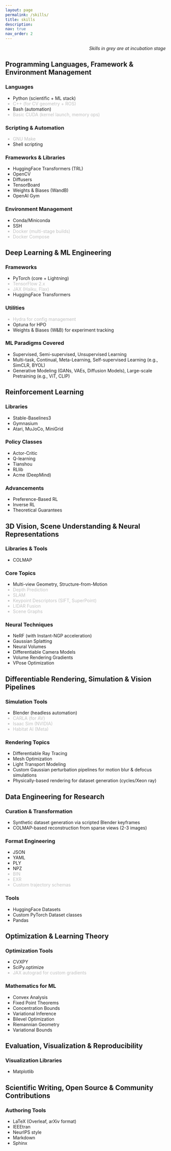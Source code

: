 ```yaml
---
layout: page
permalink: /skills/
title: skills
description: 
nav: true
nav_order: 2 
---
```


<p style="text-align: right;">
  <i>Skills in grey are at incubation stage</i>
</p>
<div class="skills-section">
  <h2>Programming Languages, Framework & Environment Management</h2>
  <div class="skill-category">
    <h3>Languages</h3>
    <ul>
      <li>Python (scientific + ML stack)</li>
      <li style="color:silver;">C++ (for CV geometry + ROS)</li>
      <li>Bash (automation)</li>
      <li style="color:silver;">Basic CUDA (kernel launch, memory ops)</li>
    </ul>
  </div>
  <div class="skill-category">
    <h3>Scripting & Automation</h3>
    <ul>
      <li style="color:silver;">GNU Make</li>
      <li>Shell scripting</li>
    </ul>
  </div>
  <div class="skill-category">
    <h3>Frameworks & Libraries</h3>
    <ul>
      <li>HuggingFace Transformers (TRL)</li>
      <li>OpenCV</li>
      <li>Diffusers</li>
      <li>TensorBoard</li>
      <li>Weights & Biases (WandB)</li>
      <li>OpenAI Gym</li>
    </ul>
  </div>
  <div class="skill-category">
    <h3>Environment Management</h3>
    <ul>
      <li>Conda/Miniconda</li>
      <li>SSH</li>      
      <li style="color:silver;">Docker (multi-stage builds)</li>
      <li style="color:silver;">Docker Compose</li>
    </ul>
  </div>
  <h2>Deep Learning & ML Engineering</h2>
  <div class="skill-category">
    <h3>Frameworks</h3>
    <ul>
      <li>PyTorch (core + Lightning)</li>
      <li style="color:silver;">TensorFlow 2.x</li>
      <li style="color:silver;">JAX (Haiku, Flax)</li>
      <li>HuggingFace Transformers</li>
    </ul>
  </div>
  <div class="skill-category">
    <h3>Utilities</h3>
    <ul>
      <li style="color:silver;">Hydra for config management</li>
      <li>Optuna for HPO</li>
      <li>Weights & Biases (W&B) for experiment tracking</li>
    </ul>
  </div>
  <div class="skill-category">
    <h3>ML Paradigms Covered</h3>
    <ul>
      <li>Supervised, Semi-supervised, Unsupervised Learning</li>
      <li>Multi-task, Continual, Meta-Learning, Self-supervised Learning (e.g., SimCLR, BYOL)</li>
      <li>Generative Modeling (GANs, VAEs, Diffusion Models), Large-scale Pretraining (e.g., ViT, CLIP)</li>
    </ul>
  </div>
  <h2>Reinforcement Learning</h2>
  <div class="skill-category">
    <h3>Libraries</h3>
    <ul>
      <li>Stable-Baselines3</li>
      <li>Gymnasium</li>      
      <li>Atari, MuJoCo, MiniGrid</li>
    </ul>
  </div>
  <div class="skill-category">
    <h3>Policy Classes</h3>
    <ul>
      <li>Actor-Critic</li>
      <li>Q-learning</li>
      <li>Tianshou</li>
      <li>RLlib</li>
      <li>Acme (DeepMind)</li>
    </ul>
  </div>
  <div class="skill-category">
    <h3>Advancements</h3>
    <ul>
      <li>Preference-Based RL</li>
      <li>Inverse RL</li>
      <li>Theoretical Guarantees</li>
    </ul>
  </div>
  <h2>3D Vision, Scene Understanding & Neural Representations</h2>
  <div class="skill-category">
    <h3>Libraries & Tools</h3>
    <ul>
      <li>COLMAP</li>
    </ul>
  </div>
  <div class="skill-category">
    <h3>Core Topics</h3>
    <ul>
      <li>Multi-view Geometry, Structure-from-Motion</li>
      <li style="color:silver;">Depth Prediction</li>
      <li style="color:silver;">SLAM</li>
      <li style="color:silver;">Keypoint Descriptors (SIFT, SuperPoint)</li>
      <li style="color:silver;">LIDAR Fusion</li>
      <li style="color:silver;">Scene Graphs</li>
    </ul>
  </div>
  <div class="skill-category">
    <h3>Neural Techniques</h3>
    <ul>
      <li>NeRF (with Instant-NGP acceleration)</li>
      <li>Gaussian Splatting</li>
      <li>Neural Volumes</li>
      <li>Differentiable Camera Models</li>
      <li>Volume Rendering Gradients</li>
      <li>VPose Optimization</li>
    </ul>
  </div>
  <h2>Differentiable Rendering, Simulation & Vision Pipelines</h2>
  <div class="skill-category">
    <h3>Simulation Tools</h3>
    <ul>
      <li>Blender (headless automation)</li>
      <li style="color:silver;">CARLA (for AV)</li>
      <li style="color:silver;">Isaac Sim (NVIDIA)</li>
      <li style="color:silver;">Habitat AI (Meta)</li>
    </ul>
  </div>
  <div class="skill-category">
    <h3>Rendering Topics</h3>
    <ul>
      <li>Differentiable Ray Tracing</li>
      <li>Mesh Optimization</li>
      <li>Light Transport Modeling</li>
      <li>Custom Gaussian perturbation pipelines for motion blur & defocus simulations</li>
      <li>Physically-based rendering for dataset generation (cycles/Xeon ray)</li>
    </ul>
  </div>
  <h2>Data Engineering for Research</h2>
  <div class="skill-category">
    <h3>Curation & Transformation</h3>
    <ul>
      <li>Synthetic dataset generation via scripted Blender keyframes</li>
      <li>COLMAP-based reconstruction from sparse views (2-3 images)</li>      
    </ul>
  </div>
  <div class="skill-category">
    <h3>Format Engineering</h3>
    <ul>
      <li>JSON</li>
      <li>YAML</li>   
      <li>PLY</li>          
      <li>NPZ</li>   
      <li style="color:silver;">BIN</li>          
      <li style="color:silver;">EXR</li> 
      <li style="color:silver;">Custom trajectory schemas</li>                   
    </ul>
  </div>
  <div class="skill-category">
    <h3>Tools</h3>
    <ul>
      <li>HuggingFace Datasets</li>
      <li>Custom PyTorch Dataset classes</li>      
      <li>Pandas</li>         
    </ul>
  </div>
  <h2>Optimization & Learning Theory</h2>
  <div class="skill-category">
    <h3>Optimization Tools</h3>
    <ul>
      <li>CVXPY</li>
      <li>SciPy.optimize</li>   
      <li style="color:silver;">JAX autograd for custom gradients</li>    
    </ul>
  </div> 
    <div class="skill-category">
    <h3>Mathematics for ML</h3>
    <ul>
      <li>Convex Analysis</li>
      <li>Fixed Point Theorems</li>   
      <li>Concentration Bounds</li>   
      <li>Variational Inference</li>       
      <li>Bilevel Optimization</li>   
      <li>Riemannian Geometry</li>   
      <li>Variational Bounds</li> 
    </ul>
  </div>  
  <h2>Evaluation, Visualization & Reproducibility</h2>
  <div class="skill-category">
    <h3>Visualization Libraries</h3>
    <ul>
      <li>Matplotlib</li>   
    </ul>
  </div>  
  <h2>Scientific Writing, Open Source & Community Contributions</h2>
  <div class="skill-category">
    <h3>Authoring Tools</h3>
    <ul>
      <li>LaTeX (Overleaf, arXiv format)</li>
      <li>IEEEtran</li>
      <li>NeurIPS style</li>
      <li>Markdown</li>
      <li>Sphinx</li>      
    </ul>
  </div>
</div>


